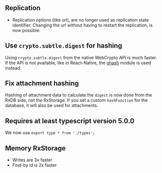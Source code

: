 



## Replication

- Replication options (like url), are no longer used as replication state identifier.
Changing the url without having to restart the replication, is now possible.

## Use `crypto.subtle.digest` for hashing

Using `crypto.subtle.digest` from the native WebCrypto API is much faster. If the API is not available, like in React-Native, the [ohash](https://github.com/unjs/ohash) module is used instead.

## Fix attachment hashing

Hashing of attachment data to calculate the `digest` is now done from the RxDB side, not the RxStorage. If you set a custom `hashFunction` for the database, it will also be used for attachments.
## Requires at least typescript version 5.0.0

We now use `export type * from './types';`

## Memory RxStorage

- Writes are 3x faster
- Find-by id is 2x faster

